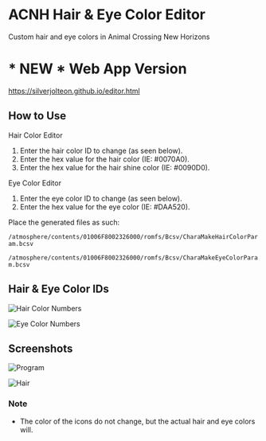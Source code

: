 # ACNH Hair & Eye Color Editor

Custom hair and eye colors in Animal Crossing New Horizons

# * NEW * Web App Version
https://silverjolteon.github.io/editor.html

## How to Use
Hair Color Editor
1. Enter the hair color ID to change (as seen below).
2. Enter the hex value for the hair color (IE: #0070A0).
3. Enter the hex value for the hair shine color (IE: #0090D0).

Eye Color Editor
1. Enter the eye color ID to change (as seen below).
2. Enter the hex value for the eye color (IE: #DAA520).

Place the generated files as such:

`/atmosphere/contents/01006F8002326000/romfs/Bcsv/CharaMakeHairColorParam.bcsv`

`/atmosphere/contents/01006F8002326000/romfs/Bcsv/CharaMakeEyeColorParam.bcsv`

## Hair & Eye Color IDs

![Hair Color Numbers](https://cdn.discordapp.com/attachments/690636519362265198/726151044245094430/screenshot.png)

![Eye Color Numbers](https://i.gyazo.com/65e617c86cd5953aa89eda99fc763d3f.png)


## Screenshots

![Program](https://i.gyazo.com/25a9ea44b183ba29b4469f2ed034dd85.png)

![Hair](https://i.gyazo.com/5783be33e63c9ad01a1287699a5ea51a.png)

### Note
- The color of the icons do not change, but the actual hair and eye colors will.
